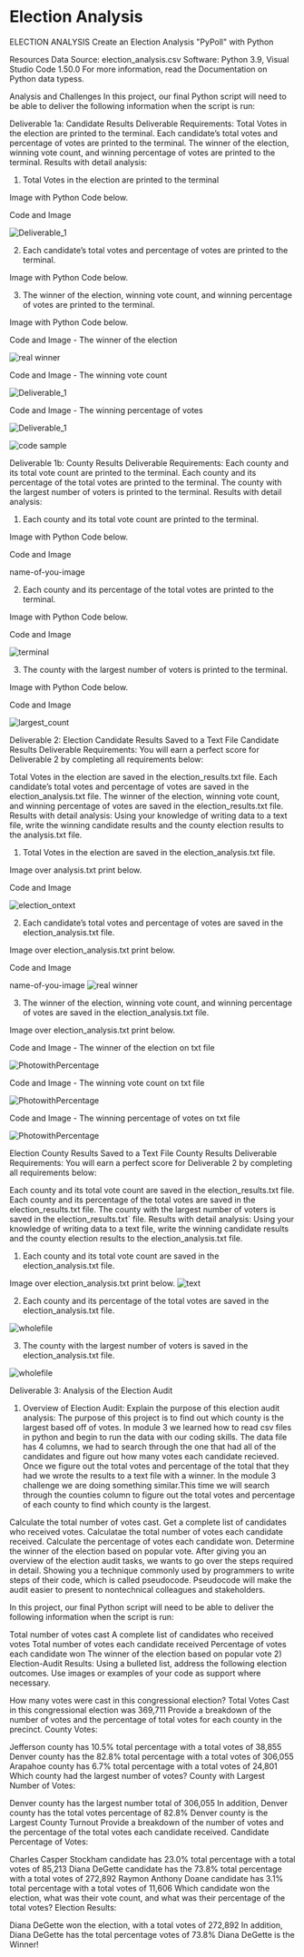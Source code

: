 # Election Analysis
ELECTION ANALYSIS
Create an Election Analysis "PyPoll" with Python

Resources
Data Source: election_analysis.csv
Software: Python 3.9, Visual Studio Code 1.50.0
For more information, read the Documentation on Python data typess.

Analysis and Challenges
In this project, our final Python script will need to be able to deliver the following information when the script is run:


Deliverable 1a: Candidate Results
Deliverable Requirements:
Total Votes in the election are printed to the terminal.
Each candidate’s total votes and percentage of votes are printed to the terminal.
The winner of the election, winning vote count, and winning percentage of votes are printed to the terminal.
Results with detail analysis:
1. Total Votes in the election are printed to the terminal

Image with Python Code below.

Code and Image


![Deliverable_1](https://user-images.githubusercontent.com/111712209/190893168-db9508a8-aac9-4fc0-a94a-31a0862f4f4c.png)

2. Each candidate’s total votes and percentage of votes are printed to the terminal.

Image with Python Code below.


3. The winner of the election, winning vote count, and winning percentage of votes are printed to the terminal.

Image with Python Code below.

Code and Image - The winner of the election

![real winner](https://user-images.githubusercontent.com/111712209/190894012-b557b0fd-71ff-40fd-a073-ac4cf19de44d.png)


Code and Image - The winning vote count

![Deliverable_1](https://user-images.githubusercontent.com/111712209/190893245-19d6271d-af17-4b86-84ac-e328b5006c2b.png)


Code and Image - The winning percentage of votes

![Deliverable_1](https://user-images.githubusercontent.com/111712209/190893253-38aa2d43-3e9f-4614-b029-5587450d5b66.png)

![code sample](https://user-images.githubusercontent.com/111712209/190893970-31733351-8a4e-45b0-b6ab-1bdecb42d84f.png)

Deliverable 1b: County Results
Deliverable Requirements:
Each county and its total vote count are printed to the terminal.
Each county and its percentage of the total votes are printed to the terminal.
The county with the largest number of voters is printed to the terminal.
Results with detail analysis:
1. Each county and its total vote count are printed to the terminal.

Image with Python Code below.

Code and Image

name-of-you-image

2. Each county and its percentage of the total votes are printed to the terminal.

Image with Python Code below.

Code and Image

![terminal](https://user-images.githubusercontent.com/111712209/190893291-90c922b6-ca20-4251-bd7a-75b4f72a9a7e.png)

3. The county with the largest number of voters is printed to the terminal.

Image with Python Code below.

Code and Image

![largest_count](https://user-images.githubusercontent.com/111712209/190893333-86044d75-d664-4f46-ae4e-da780d063814.png)

Deliverable 2: Election Candidate Results Saved to a Text File
Candidate Results Deliverable Requirements:
You will earn a perfect score for Deliverable 2 by completing all requirements below:

Total Votes in the election are saved in the election_results.txt file.
Each candidate’s total votes and percentage of votes are saved in the election_analysis.txt file.
The winner of the election, winning vote count, and winning percentage of votes are saved in the election_results.txt file.
Results with detail analysis:
Using your knowledge of writing data to a text file, write the winning candidate results and the county election results to the analysis.txt file.

1. Total Votes in the election are saved in the election_analysis.txt file.

Image over analysis.txt print below.

Code and Image

![election_ontext](https://user-images.githubusercontent.com/111712209/190893824-d144011b-9eee-49aa-805f-6f69f0994c6d.png)

2. Each candidate’s total votes and percentage of votes are saved in the election_analysis.txt file.

Image over election_analysis.txt print below.

Code and Image

name-of-you-image
![real winner](https://user-images.githubusercontent.com/111712209/190893770-67eccb10-67e6-489c-a0e7-7bc3d567f54b.png)

3. The winner of the election, winning vote count, and winning percentage of votes are saved in the election_analysis.txt file.

Image over election_analysis.txt print below.

Code and Image - The winner of the election on txt file

![PhotowithPercentage](https://user-images.githubusercontent.com/111712209/190893893-c2c26968-5113-4914-aeb2-60e63f6f1c45.png)


Code and Image - The winning vote count on txt file

![PhotowithPercentage](https://user-images.githubusercontent.com/111712209/190893889-5bcaf76b-38ae-4e56-be94-9a5a7e4e12bc.png)


Code and Image - The winning percentage of votes on txt file

![PhotowithPercentage](https://user-images.githubusercontent.com/111712209/190893881-33e5797b-990e-49dc-a77b-3668fdd0619d.png)

Election County Results Saved to a Text File
County Results Deliverable Requirements:
You will earn a perfect score for Deliverable 2 by completing all requirements below:

Each county and its total vote count are saved in the election_results.txt file.
Each county and its percentage of the total votes are saved in the election_results.txt file.
The county with the largest number of voters is saved in the election_results.txt` file.
Results with detail analysis:
Using your knowledge of writing data to a text file, write the winning candidate results and the county election results to the election_analysis.txt file.

1. Each county and its total vote count are saved in the election_analysis.txt file.

Image over election_analysis.txt print below.
![text](https://user-images.githubusercontent.com/111712209/190893079-c9c0f2fa-3dc8-46e1-ba69-f72e1f06cd5a.png)


2. Each county and its percentage of the total votes are saved in the election_analysis.txt file.


![wholefile](https://user-images.githubusercontent.com/111712209/190894153-a8987188-93c5-40c0-a4de-377f2a244faf.png)

3. The county with the largest number of voters is saved in the election_analysis.txt file.


![wholefile](https://user-images.githubusercontent.com/111712209/190894197-d0d26f47-98f9-43d4-b26d-6cc95cf96aaf.png)



Deliverable 3: Analysis of the Election Audit
1) Overview of Election Audit:
Explain the purpose of this election audit analysis:
The purpose of this project is to find out which county is the largest based off of votes. In module 3 we learned how to read csv files in python and begin to run the data with our coding skills. The data file has 4 columns, we had to search through the one that had all of the candidates and figure out how many votes each candidate recieved. Once we figure out the total votes and percentage of the total that they had we wrote the results to a text file with a winner. In the module 3 challenge we are doing something similar.This time we will search through the counties column to figure out the total votes and percentage of each county to find which county is the largest.

Calculate the total number of votes cast.
Get a complete list of candidates who received votes.
Calculatae the total number of votes each candidate received.
Calculate the percentage of votes each candidate won.
Determine the winner of the election based on popular vote.
After giving you an overview of the election audit tasks, we wants to go over the steps required in detail. Showing you a technique commonly used by programmers to write steps of their code, which is called pseudocode. Pseudocode will make the audit easier to present to nontechnical colleagues and stakeholders.

In this project, our final Python script will need to be able to deliver the following information when the script is run:

Total number of votes cast
A complete list of candidates who received votes
Total number of votes each candidate received
Percentage of votes each candidate won
The winner of the election based on popular vote
2) Election-Audit Results:
Using a bulleted list, address the following election outcomes. Use images or examples of your code as support where necessary.

How many votes were cast in this congressional election?
Total Votes Cast in this congressional election was 369,711
Provide a breakdown of the number of votes and the percentage of total votes for each county in the precinct.
County Votes:

Jefferson county has 10.5% total percentage with a total votes of 38,855
Denver county has the 82.8% total percentage with a total votes of 306,055
Arapahoe county has 6.7% total percentage with a total votes of 24,801
Which county had the largest number of votes?
County with Largest Number of Votes:

Denver county has the largest number total of 306,055
In addition, Denver county has the total votes percentage of 82.8%
Denver county is the Largest County Turnout
Provide a breakdown of the number of votes and the percentage of the total votes each candidate received.
Candidate Percentage of Votes:

Charles Casper Stockham candidate has 23.0% total percentage with a total votes of 85,213
Diana DeGette candidate has the 73.8% total percentage with a total votes of 272,892
Raymon Anthony Doane candidate has 3.1% total percentage with a total votes of 11,606
Which candidate won the election, what was their vote count, and what was their percentage of the total votes?
Election Results:

Diana DeGette won the election, with a total votes of 272,892
In addition, Diana DeGette has the total percentage votes of 73.8%
Diana DeGette is the Winner!
